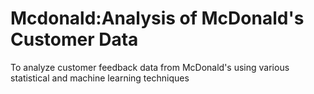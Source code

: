 # Mcdonald:Analysis of McDonald's Customer Data
To analyze customer feedback data from McDonald's using various statistical and machine learning techniques
